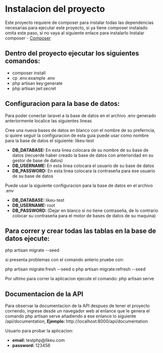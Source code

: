 <h1>Instalacion del proyecto</h1>

<p>Este proyecto requiere de composer para instalar todas las dependencias necesarias para ejecutar este proyecto, si ya tiene composer instalado omita este paso, si no vaya al siguiente enlace para instalarlo Instalar composer - <a href="https://getcomposer.org/download/">Composer</a></p>

<h2>Dentro del proyecto ejecutar los siguientes comandos: </h2>
<ul>
    <li>composer install</li>
    <li>cp .env.example .env</li>
    <li>php artisan key:generate</li>
    <li>php artisan jwt:secret</li>
</ul>

<h2>Configuracion para la base de datos: </h2>

<p>Para poder conectar laravel a la base de datos en el archivo .env generado anteriormente localice las siguientes lineas</p>

<p>Cree una nueva bases de datos en blanco con el nombre de su preferncia, si quiere seguir la configuracion de esta guia puede usar como nombre para la base de datos el siguiente: likeu-test </p>

<ul>
    <li><strong>DB_DATABASE: </strong>En esta linea colocara de su nombre de su base de datos (recuerde haber creado la base de datos con anterioridad en su gestor de base de datos)</li>
    <li><strong>DB_USERNAME: </strong>En esta linea colocara el usuario de su base de datos</li>
    <li><strong>DB_PASSWORD: </strong>En esta linea colocara la contraseña para ese usuario de su base de datos</li>
</ul>

<p>Puede usar la siguiente configuracion para la base de datos en el archivo .env</p>
<ul>
    <li><strong>DB_DATABASE: </strong>likeu-test</li>
    <li><strong>DB_USERNAME: </strong>root</li>
    <li><strong>DB_PASSWORD: </strong>(Dejar en blanco si no tiene contraseña, de lo contrario colocar su contraseña para el motor de bases de datos de su maquina)</li>
</ul>

<h2>Para correr y crear todas las tablas en la base de datos ejecute: </h2>
<p>php artisan migrate --seed</p>
<p>si presenta problemas con el comando anterio pruebe con: </p> 
<p>php artisan migrate:fresh --seed o php artisan migrate:refresh --seed</p>
<p>Por ultimo para correr la aplicacion ejecute el comando: php artisan serve</p>

<h2>Documentacion de la API </h2>
<p>Para observar la documentacion de la API despues de tener el proyecto corriendo, ingrese desde un navegador web al enlance que le genera el comando php artisan serve añadiendo a ese enlance lo siguiente /api/documentation, <strong>Ejemplo: </strong>http://localhost:8000/api/documentation</p>

<p>Usuario para probar la aplicacion: </p>
<ul>
    <li><strong>email: </strong>testphp@likeu.com</li>
    <li><strong>password: </strong>123456</li>
</ul>
